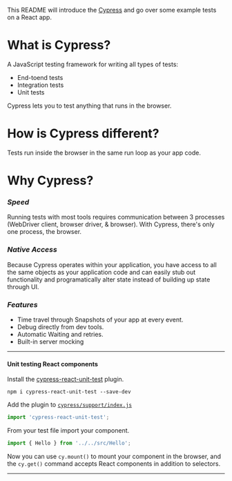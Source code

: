 This README will introduce the [Cypress](https://www.cypress.io/) and go over some example tests on a React app.

# **What** is Cypress?
A JavaScript testing framework for writing all types of tests:
* End-toend tests
* Integration tests
* Unit tests

Cypress lets you to test anything that runs in the browser.

# **How** is Cypress different?
Tests run inside the browser in the same run loop as your app code.

# **Why** Cypress?
### ***Speed***
Running tests with most tools requires communication between 3 processes (WebDriver client, browser driver, & browser). With Cypress, there's only one process, the browser.

### ***Native Access***
Because Cypress operates within your application, you have access to all the same objects as your application code and can easily stub out functionality and programatically alter state instead of building up state through UI.

### ***Features***
* Time travel through Snapshots of your app at every event.
* Debug directly from dev tools.
* Automatic Waiting and retries.
* Built-in server mocking

<hr>

#### Unit testing React components
Install the [cypress-react-unit-test](https://github.com/bahmutov/cypress-react-unit-test) plugin.

> 
```
npm i cypress-react-unit-test --save-dev
```

Add the plugin to [`cypress/support/index.js`](./cypress/support/index.js)

> 
```javascript
import 'cypress-react-unit-test';
```

From your test file import your component.
>
```javascript
import { Hello } from '../../src/Hello';
```

Now you can use `cy.mount()` to mount your component in the browser, and the `cy.get()` command accepts React components in addition to selectors.



<hr>